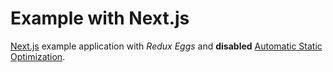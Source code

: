 # Example with Next.js

[Next.js](https://nextjs.org/) example application with _Redux Eggs_ and **disabled**
[Automatic Static Optimization](https://nextjs.org/docs/advanced-features/automatic-static-optimization).
